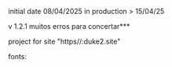 initial date 08/04/2025
in production > 15/04/25

v 1.2.1
muitos erros para concertar***

project for site "https//:duke2.site"

fonts:
